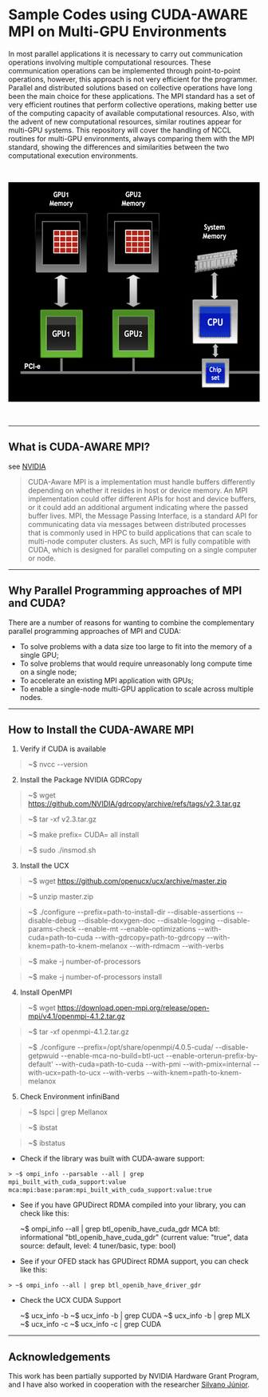 # Sample Codes using CUDA-AWARE MPI on Multi-GPU Environments

In most parallel applications it is necessary to carry out communication operations involving multiple computational resources. These communication operations can be implemented through point-to-point operations, however, this approach is not very efficient for the programmer. Parallel and distributed solutions based on collective operations have long been the main choice for these applications. The MPI standard has a set of very efficient routines that perform collective operations, making better use of the computing capacity of available computational resources. Also, with the advent of new computational resources, similar routines appear for multi-GPU systems. This repository will cover the handling of NCCL routines for multi-GPU environments, always comparing them with the MPI standard, showing the differences and similarities between the two computational execution environments.

<br />
<p align="center">
    <img src="architecture_multi_gpu.png" alt="architecture" width="580" height="440">  
<p align="center">
    <br />
  </p>
</p>

----
## What is CUDA-AWARE MPI?
see [NVIDIA](https://developer.nvidia.com/blog/introduction-cuda-aware-mpi/)

> CUDA-Aware MPI is a implementation must handle buffers differently depending on whether it resides in host or device memory. An MPI implementation could offer different APIs for host and device buffers, or it could add an additional argument indicating where the passed buffer lives. MPI, the Message Passing Interface, is a standard API for communicating data via messages between distributed processes that is commonly used in HPC to build applications that can scale to multi-node computer clusters. As such, MPI is fully compatible with CUDA, which is designed for parallel computing on a single computer or node.
----

## Why Parallel Programming approaches of MPI and CUDA?

There are a number of reasons for wanting to combine the complementary parallel programming approaches of MPI and CUDA:

* To solve problems with a data size too large to fit into the memory of a single GPU;
* To solve problems that would require unreasonably long compute time on a single node;
* To accelerate an existing MPI application with GPUs;
* To enable a single-node multi-GPU application to scale across multiple nodes.

----

## How to Install the CUDA-AWARE MPI

1. Verify if CUDA is available 

> ~$ nvcc --version 

2. Install the Package NVIDIA GDRCopy  

> ~$ wget https://github.com/NVIDIA/gdrcopy/archive/refs/tags/v2.3.tar.gz
    
> ~$ tar -xf v2.3.tar.gz

> ~$ make prefix=<install-to-this-location> CUDA=<cuda-install-top-dir> all install

> ~$ sudo ./insmod.sh


3. Install the UCX 

> ~$ wget https://github.com/openucx/ucx/archive/master.zip

> ~$ unzip master.zip 

> ~$ ./configure --prefix=path-to-install-dir --disable-assertions --disable-debug --disable-doxygen-doc --disable-logging --disable-params-check --enable-mt --enable-optimizations --with-cuda=path-to-cuda --with-gdrcopy=path-to-gdrcopy --with-knem=path-to-knem-melanox --with-rdmacm --with-verbs

> ~$ make -j number-of-processors 

> ~$ make -j number-of-processors install 


4. Install OpenMPI

> ~$ wget https://download.open-mpi.org/release/open-mpi/v4.1/openmpi-4.1.2.tar.gz

> ~$ tar -xf openmpi-4.1.2.tar.gz

> ~$ ./configure --prefix=/opt/share/openmpi/4.0.5-cuda/  --disable-getpwuid --enable-mca-no-build=btl-uct  --enable-orterun-prefix-by-default' --with-cuda=path-to-cuda --with-pmi --with-pmix=internal  --with-ucx=path-to-ucx --with-verbs  --with-knem=path-to-knem-melanox


5. Check Environment infiniBand

> ~$ lspci | grep Mellanox

> ~$ ibstat

> ~$ ibstatus



   * Check if the library was built with CUDA-aware support:
    
    > ~$ ompi_info --parsable --all | grep mpi_built_with_cuda_support:value mca:mpi:base:param:mpi_built_with_cuda_support:value:true

   * See if you have GPUDirect RDMA compiled into your library, you can check like this:
    
     ~$ ompi_info --all | grep btl_openib_have_cuda_gdr MCA btl: informational "btl_openib_have_cuda_gdr" (current value: "true", data source: default, level: 4 tuner/basic, type: bool)

   * See if your OFED stack has GPUDirect RDMA support, you can check like this:
    
    > ~$ ompi_info --all | grep btl_openib_have_driver_gdr

   * Check the UCX CUDA Support 
    
      ~$ ucx_info -b
      ~$ ucx_info -b | grep CUDA
      ~$ ucx_info -b | grep MLX
      ~$ ucx_info -c
      ~$ ucx_info -c | grep CUDA


----
## Acknowledgements

This work has been partially supported by NVIDIA Hardware Grant Program, and I have also worked in cooperation with the researcher [Silvano Júnior](silvano.junior@fieb.org.br).
    
